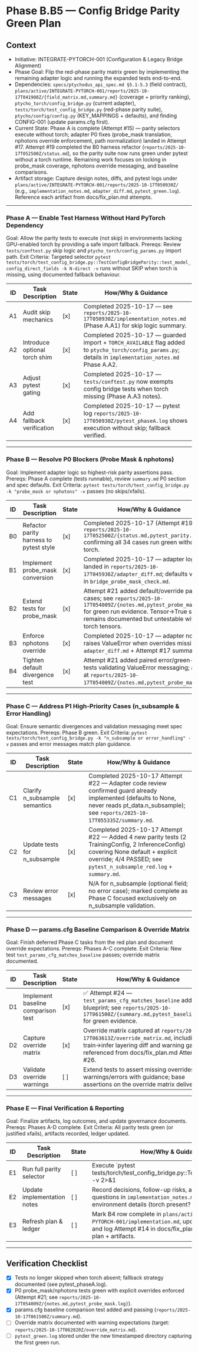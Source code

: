 # Phase B.B5 — Config Bridge Parity Green Plan

## Context
- Initiative: INTEGRATE-PYTORCH-001 (Configuration & Legacy Bridge Alignment)
- Phase Goal: Flip the red-phase parity matrix green by implementing the remaining adapter logic and running the expanded tests end-to-end.
- Dependencies: `specs/ptychodus_api_spec.md §5.1-5.3` (field contract), `plans/active/INTEGRATE-PYTORCH-001/reports/2025-10-17T041908Z/{field_matrix.md,summary.md}` (coverage + priority ranking), `ptycho_torch/config_bridge.py` (current adapter), `tests/torch/test_config_bridge.py` (red-phase parity suite), `ptycho/config/config.py` (KEY_MAPPINGS + defaults), and finding CONFIG-001 (update params.cfg first).
- Current State: Phase A is complete (Attempt #15) — parity selectors execute without torch; adapter P0 fixes (probe_mask translation, nphotons override enforcement, path normalization) landed in Attempt #17. Attempt #19 completed the B0 harness refactor (`reports/2025-10-17T052500Z/status.md`), so the parity suite now runs green under pytest without a torch runtime. Remaining work focuses on locking in probe_mask coverage, nphotons override messaging, and baseline comparisons.
- Artifact storage: Capture design notes, diffs, and pytest logs under `plans/active/INTEGRATE-PYTORCH-001/reports/2025-10-17T050930Z/` (e.g., `implementation_notes.md`, `adapter_diff.md`, `pytest_green.log`). Reference each artifact from docs/fix_plan.md attempts.

---

### Phase A — Enable Test Harness Without Hard PyTorch Dependency
Goal: Allow the parity tests to execute (not skip) in environments lacking GPU-enabled torch by providing a safe import fallback.
Prereqs: Review `tests/conftest.py` skip logic and `ptycho_torch/config_params.py` import path.
Exit Criteria: Targeted selector `pytest tests/torch/test_config_bridge.py::TestConfigBridgeParity::test_model_config_direct_fields -k N-direct -v` runs without SKIP when torch is missing, using documented fallback behaviour.

| ID | Task Description | State | How/Why & Guidance |
| --- | --- | --- | --- |
| A1 | Audit skip mechanics | [x] | Completed 2025-10-17 — see `reports/2025-10-17T050930Z/implementation_notes.md` (Phase A.A1) for skip logic summary. |
| A2 | Introduce optional torch shim | [x] | Completed 2025-10-17 — guarded import + `TORCH_AVAILABLE` flag added to `ptycho_torch/config_params.py`; details in `implementation_notes.md` Phase A.A2. |
| A3 | Adjust pytest gating | [x] | Completed 2025-10-17 — `tests/conftest.py` now exempts config bridge tests when torch missing (Phase A.A3 notes). |
| A4 | Add fallback verification | [x] | Completed 2025-10-17 — pytest log `reports/2025-10-17T050930Z/pytest_phaseA.log` shows execution without skip; fallback verified. |

---

### Phase B — Resolve P0 Blockers (Probe Mask & nphotons)
Goal: Implement adapter logic so highest-risk parity assertions pass.
Prereqs: Phase A complete (tests runnable), review `summary.md` P0 section and spec defaults.
Exit Criteria: `pytest tests/torch/test_config_bridge.py -k "probe_mask or nphotons" -v` passes (no skips/xfails).

| ID | Task Description | State | How/Why & Guidance |
| --- | --- | --- | --- |
| B0 | Refactor parity harness to pytest style | [x] | Completed 2025-10-17 (Attempt #19) — see `reports/2025-10-17T052500Z/{status.md,pytest_parity.log}` confirming all 34 cases run green without torch. |
| B1 | Implement probe_mask conversion | [x] | Completed 2025-10-17 — adapter logic landed in `reports/2025-10-17T045936Z/adapter_diff.md`; defaults verified in `bridge_probe_mask_check.md`. |
| B2 | Extend tests for probe_mask | [x] | Attempt #21 added default/override parity cases; see `reports/2025-10-17T054009Z/{notes.md,pytest_probe_mask.log}` for green run evidence. Tensor→True scenario remains documented but untestable without torch tensors. |
| B3 | Enforce nphotons override | [x] | Completed 2025-10-17 — adapter now raises ValueError when overrides missing; see `adapter_diff.md` + Attempt #17 summary. |
| B4 | Tighten default divergence test | [x] | Attempt #21 added paired error/green-path tests validating ValueError messaging; artifacts at `reports/2025-10-17T054009Z/{notes.md,pytest_probe_mask.log}`. |

---

### Phase C — Address P1 High-Priority Cases (n_subsample & Error Handling)
Goal: Ensure semantic divergences and validation messaging meet spec expectations.
Prereqs: Phase B green.
Exit Criteria: `pytest tests/torch/test_config_bridge.py -k "n_subsample or error_handling" -v` passes and error messages match plan guidance.

| ID | Task Description | State | How/Why & Guidance |
| --- | --- | --- | --- |
| C1 | Clarify n_subsample semantics | [x] | Completed 2025-10-17 Attempt #22 — Adapter code review confirmed guard already implemented (defaults to None, never reads pt_data.n_subsample); see `reports/2025-10-17T055335Z/summary.md`. |
| C2 | Update tests for n_subsample | [x] | Completed 2025-10-17 Attempt #22 — Added 4 new parity tests (2 TrainingConfig, 2 InferenceConfig) covering None default + explicit override; 4/4 PASSED; see `pytest_n_subsample_red.log` + `summary.md`. |
| C3 | Review error messages | [x] | N/A for n_subsample (optional field; no error case); marked complete as Phase C focused exclusively on n_subsample validation. |

---

### Phase D — params.cfg Baseline Comparison & Override Matrix
Goal: Finish deferred Phase C tasks from the red plan and document override expectations.
Prereqs: Phases A-C complete.
Exit Criteria: New test `test_params_cfg_matches_baseline` passes; override matrix documented.

| ID | Task Description | State | How/Why & Guidance |
| --- | --- | --- | --- |
| D1 | Implement baseline comparison test | [x] | ✅ Attempt #24 — `test_params_cfg_matches_baseline` added per blueprint; see `reports/2025-10-17T061500Z/{summary.md,pytest_baseline.log}` for green evidence. |
| D2 | Capture override matrix | [x] | Override matrix captured at `reports/2025-10-17T063613Z/override_matrix.md`, including train→infer layering diff and warning gap list; referenced from docs/fix_plan.md Attempt #26. |
| D3 | Validate override warnings | [ ] | Extend tests to assert missing overrides raise warnings/errors with guidance; base assertions on the override matrix deliverable. |

---

### Phase E — Final Verification & Reporting
Goal: Finalize artifacts, log outcomes, and update governance documents.
Prereqs: Phases A-D complete.
Exit Criteria: All parity tests green (or justified xfails), artifacts recorded, ledger updated.

| ID | Task Description | State | How/Why & Guidance |
| --- | --- | --- | --- |
| E1 | Run full parity selector | [ ] | Execute `pytest tests/torch/test_config_bridge.py::TestConfigBridgeParity -v 2>&1 | tee plans/active/INTEGRATE-PYTORCH-001/reports/2025-10-17T050930Z/pytest_green.log`. Annotate pass/fail summary. |
| E2 | Update implementation notes | [ ] | Record decisions, follow-up risks, and outstanding questions in `implementation_notes.md`. Include environment details (torch present? fallback used?). |
| E3 | Refresh plan & ledger | [ ] | Mark B4 row complete in `plans/active/INTEGRATE-PYTORCH-001/implementation.md`, update B5 guidance, and log Attempt #14 in docs/fix_plan.md linking to this plan + artifacts. |

---

## Verification Checklist
- [x] Tests no longer skipped when torch absent; fallback strategy documented (see pytest_phaseA.log).
- [x] P0 probe_mask/nphotons tests green with explicit overrides enforced (Attempt #21; see `reports/2025-10-17T054009Z/{notes.md,pytest_probe_mask.log}`).
- [x] params.cfg baseline comparison test added and passing (`reports/2025-10-17T061500Z/summary.md`).
- [ ] Override matrix documented with warning expectations (target: `reports/2025-10-17T062820Z/override_matrix.md`).
- [ ] `pytest_green.log` stored under the new timestamped directory capturing the first green run.
